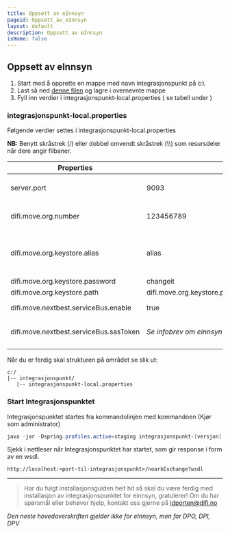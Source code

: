 ```yaml
---
title: Oppsett av eInnsyn 
pageid: Oppsett_av_eInnsyn 
layout: default
description: Oppsett av eInnsyn 
isHome: false
---
```


## Oppsett av eInnsyn

1. Start med å opprette en mappe med navn integrasjonspunkt på c:\
2. Last så ned [denne filen](../resources/integrasjonspunkt-local.properties) og lagre i overnevnte mappe
3. Fyll inn verdier i integrasjonspunkt-local.properties ( se tabell under ) 

### integrasjonspunkt-local.properties

Følgende verdier settes i integrasjonspunkt-local.properties

**NB:** Benytt skråstrek (/) eller dobbel omvendt skråstrek (\\\\) som resursdeler når dere angir filbaner.

| Properties | Eksempel | Beskrivelse | 
| --- | --- | --- |
| server.port | 9093 | Portnummer integrasjonspunktet skal kjøre på (default 9093)  | 
| difi.move.org.number | 123456789 | Organisasjonsnummer til din organisasjon (9 siffer) | 
| difi.move.org.keystore.alias  | alias | Alias til virksomhetssertifikatet som brukes i integrasjonspunktet(case sensitivt) | 
| difi.move.org.keystore.password | changeit | Passord til keystore | 
| difi.move.org.keystore.path | difi.move.org.keystore.path=file:c:/integrasjonspunkt/keystore.jks | Path til .jks fil | 
| difi.move.nextbest.serviceBus.enable | true | Skru på bruk av eInnsynsmeldinger |
| difi.move.nextbest.serviceBus.sasToken | *Se infobrev om einnsyn* | Token som må brukes for tilang til meldingsformidler | 
| | | | 

Når du er ferdig skal strukturen på området se slik ut:
```
c:/
|-- integrasjonspunkt/
   |-- integrasjonspunkt-local.properties
```

### Start Integrasjonspunktet

Integrasjonspunktet startes fra kommandolinjen med kommandoen (Kjør som administrator)

```powershell
java -jar -Dspring.profiles.active=staging integrasjonspunkt-[versjon].jar --app.logger.enableSSL=false 
```

Sjekk i nettleser når Integrasjonspunktet har startet, som gir response i form av en wsdl.

```
http://localhost:<port-til-integrasjonspunkt>/noarkExchange?wsdl
```

***

> Har du fulgt installasjonsguiden helt hit så skal du være ferdig med installasjon av integrasjonspunktet for einnsyn, gratulerer! Om du har spørsmål eller behøver hjelp, kontakt oss gjerne på <idporten@difi.no> 

*Den neste hovedoverskriften gjelder ikke for eInnsyn, men for DPO, DPI, DPV*




